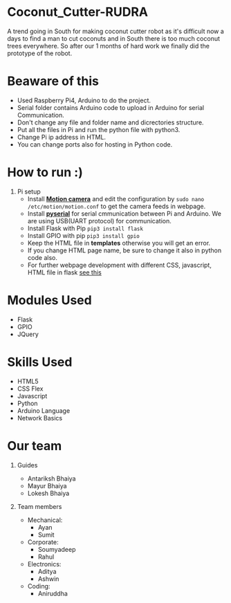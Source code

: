 # Coconut_Cutter-RUDRA
A trend going in South for making coconut cutter robot as it's difficult now a days to find a man to cut coconuts and in South there is too much coconut trees everywhere. So after our 1 months of hard work we finally did the prototype of the robot.

# Beaware of this
* Used Raspberry Pi4, Arduino to do the project.
* Serial folder contains Arduino code to upload in Arduino for serial Communication.
* Don't change any file and folder name and dicrectories structure.
* Put all the files in Pi and run the python file with python3.
* Change Pi ip address in HTML.
* You can change ports also for hosting in Python code.

# How to run :)
1. Pi setup
   - Install [**Motion camera**](https://programmaticponderings.com/2013/01/01/remote-motion-activated-web-based-video-surveillance-with-raspberry-pi/) and edit the configuration by `sudo nano /etc/motion/motion.conf` to get the camera feeds in webpage.
   - Install [**pyserial**](https://roboticsbackend.com/raspberry-pi-arduino-serial-communication/) for serial cmmunication between Pi and Arduino. We are using USB(UART protocol) for communication.
   - Install Flask with Pip `pip3 install flask`
   - Install GPIO with pip `pip3 install gpio`
   - Keep the HTML file in **templates** otherwise you will get an error.
   - If you change HTML page name, be sure to change it also in python code also.
   - For further webpage development with different CSS, javascript, HTML file in flask [see this](https://exploreflask.com/en/latest/organizing.html) 

# Modules Used
- Flask
- GPIO
- JQuery

# Skills Used
- HTML5
- CSS Flex
- Javascript
- Python
- Arduino Language
- Network Basics

# Our team
1. Guides
   - Antariksh Bhaiya
   - Mayur Bhaiya
   - Lokesh Bhaiya
2. Team members
 
   - Mechanical: 
     - Ayan
     - Sumit
   - Corporate: 
     - Soumyadeep
     - Rahul
   - Electronics: 
     - Aditya 
     - Ashwin
   - Coding:
     - Aniruddha     




